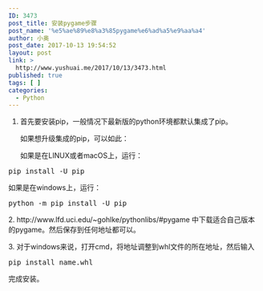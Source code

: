 ```yaml
---
ID: 3473
post_title: 安装pygame步骤
post_name: '%e5%ae%89%e8%a3%85pygame%e6%ad%a5%e9%aa%a4'
author: 小奥
post_date: 2017-10-13 19:54:52
layout: post
link: >
  http://www.yushuai.me/2017/10/13/3473.html
published: true
tags: [ ]
categories:
  - Python
---
```

<ol class=" list-paddingleft-2" style="list-style-type: decimal;"><li><p>首先要安装pip，一般情况下最新版的python环境都默认集成了pip。<br/></p><p>如果想升级集成的pip，可以如此：</p><p>如果是在LINUX或者macOS上，运行：<br/></p></li></ol><pre class="brush:python;toolbar:false">pip&nbsp;install&nbsp;-U&nbsp;pip</pre><p>如果是在windows上，运行：</p><pre class="brush:python;toolbar:false">python&nbsp;-m&nbsp;pip&nbsp;install&nbsp;-U&nbsp;pip</pre><p>2.&nbsp;http://www.lfd.uci.edu/~gohlke/pythonlibs/#pygame 中下载适合自己版本的pygame。然后保存到任何地址都可以。</p><p>3. 对于windows来说，打开cmd，将地址调整到whl文件的所在地址，然后输入</p><pre class="brush:python;toolbar:false">pip&nbsp;install&nbsp;name.whl</pre><p>完成安装。</p>
